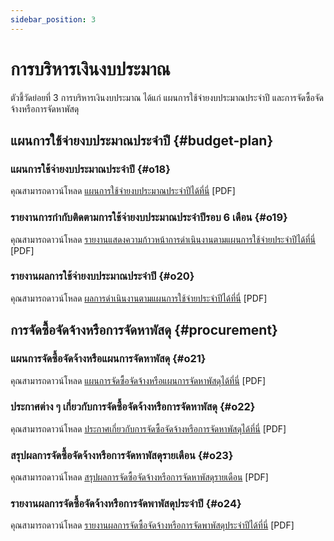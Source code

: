 ```yaml
---
sidebar_position: 3
---
```


# การบริหารเงินงบประมาณ

ตัวชี้วัดย่อยที่ 3 การบริหารเงินงบประมาณ ได้แก่ แผนการใช้จ่ายงบประมาณประจำปี และการจัดซื้อจัดจ้างหรือการจัดหาพัสดุ

## แผนการใช้จ่ายงบประมาณประจำปี {#budget-plan}

### แผนการใช้จ่ายงบประมาณประจำปี {#o18}

คุณสามารถดาวน์โหลด [แผนการใช้จ่ายงบประมาณประจำปีได้ที่นี่](files/o18-budget-plan.pdf) [PDF]

### รายงานการกำกับติดตามการใช้จ่ายงบประมาณประจำปีรอบ 6 เดือน {#o19}

คุณสามารถดาวน์โหลด [รายงานแสดงความก้าวหน้าการดำเนินงานตามแผนการใช้จ่ายประจำปีได้ที่นี่](files/o19-budget-midyear.pdf) [PDF]

### รายงานผลการใช้จ่ายงบประมาณประจำปี {#o20}

คุณสามารถดาวน์โหลด [ผลการดำเนินงานตามแผนการใช้จ่ายประจำปีได้ที่นี่](files/o20-budget-yearly.pdf) [PDF]

## การจัดซื้อจัดจ้างหรือการจัดหาพัสดุ {#procurement}

### แผนการจัดซื้อจัดจ้างหรือแผนการจัดหาพัสดุ {#o21}

คุณสามารถดาวน์โหลด [แผนการจัดซื้อจัดจ้างหรือแผนการจัดหาพัสดุได้ที่นี่](files/o21-plan-procurement.pdf) [PDF]

### ประกาศต่าง ๆ เกี่ยวกับการจัดซื้อจัดจ้างหรือการจัดหาพัสดุ {#o22}

คุณสามารถดาวน์โหลด [ประกาศเกี่ยวกับการจัดซื้อจัดจ้างหรือการจัดหาพัสดุได้ที่นี่](files/o22-open-procurement.pdf) [PDF]

### สรุปผลการจัดซื้อจัดจ้างหรือการจัดหาพัสดุรายเดือน {#o23}

คุณสามารถดาวน์โหลด [สรุปผลการจัดซื้อจัดจ้างหรือการจัดหาพัสดุรายเดือน](files/o23-finalist-procurement.pdf) [PDF]

### รายงานผลการจัดซื้อจัดจ้างหรือการจัดพาพัสดุประจำปี {#o24}

คุณสามารถดาวน์โหลด [รายงานผลการจัดซื้อจัดจ้างหรือการจัดพาพัสดุประจำปีได้ที่นี่](files/o24-report-procurement.pdf) [PDF]
